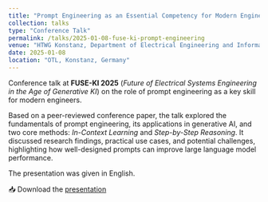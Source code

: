 ```yaml
---
title: "Prompt Engineering as an Essential Competency for Modern Engineers"
collection: talks
type: "Conference Talk"
permalink: /talks/2025-01-08-fuse-ki-prompt-engineering
venue: "HTWG Konstanz, Department of Electrical Engineering and Information Technology"
date: 2025-01-08
location: "OTL, Konstanz, Germany"
---
```


Conference talk at **FUSE-KI 2025** (*Future of Electrical Systems Engineering in the Age of Generative KI*) on the role of prompt engineering as a key skill for modern engineers.

Based on a peer-reviewed conference paper, the talk explored the fundamentals of prompt engineering, its applications in generative AI, and two core methods: *In-Context Learning* and *Step-by-Step Reasoning*. It discussed research findings, practical use cases, and potential challenges, highlighting how well-designed prompts can improve large language model performance. 

The presentation was given in English.

📥 Download the [presentation](/files/presentations/conference_paper8.pdf)
